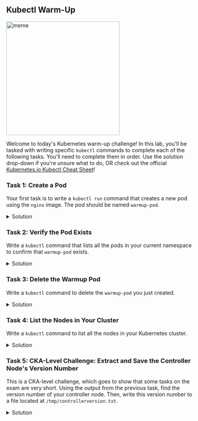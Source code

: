 ## Kubectl Warm-Up

<img src="https://github.com/user-attachments/assets/03f68d03-05f6-4792-b6ee-c19d55308a9c" alt="meme" width="300"/>

Welcome to today's Kubernetes warm-up challenge! In this lab, you'll be tasked with writing specific `kubectl` commands to complete each of the following tasks. You'll need to complete them in order. Use the solution drop-down if you're unsure what to do, OR check out the official [Kubernetes.io Kubectl Cheat Sheet](https://kubernetes.io/docs/reference/generated/kubectl/kubectl-commands)!

### Task 1: Create a Pod
Your first task is to write a `kubectl run` command that creates a new pod using the `nginx` image. The pod should be named `warmup-pod`.

<details>
<summary>Solution</summary>

```bash
kubectl run warmup-pod --image=nginx
```

</details>

### Task 2: Verify the Pod Exists
Write a `kubectl` command that lists all the pods in your current namespace to confirm that `warmup-pod` exists.

<details>
<summary>Solution</summary>

```bash
kubectl get pods
```

</details>

### Task 3: Delete the Warmup Pod
Write a `kubectl` command to delete the `warmup-pod` you just created.

<details>
<summary>Solution</summary>

```bash
kubectl delete pod warmup-pod
```

</details>

### Task 4: List the Nodes in Your Cluster
Write a `kubectl` command to list all the nodes in your Kubernetes cluster.

<details>
<summary>Solution</summary>

```bash
kubectl get nodes
```

</details>

### Task 5: CKA-Level Challenge: Extract and Save the Controller Node's Version Number
This is a CKA-level challenge, which goes to show that some tasks on the exam are very short. Using the output from the previous task, find the version number of your controller node. Then, write this version number to a file located at `/tmp/controllerversion.txt`.

<details>
<summary>Solution</summary>

If I were completing this task on the exam, this is what I would do:

```bash
kubectl get nodes

echo "1.30.4" > /tmp/controllerversion.txt
```

If I had infinite time to do the exam and had every resource available to me (you won't, of course) I would do this:

```bash
kubectl get nodes -o=jsonpath='{.items[0].status.nodeInfo.kubeletVersion}' > /tmp/controllerversion.txt
```

</details>
